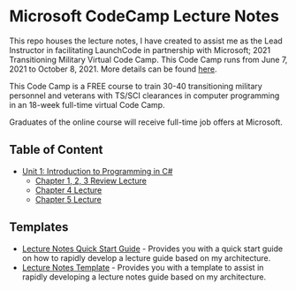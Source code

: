 # Microsoft CodeCamp Lecture Notes
This repo houses the lecture notes, I have created to assist me as the Lead Instructor in facilitating LaunchCode in partnership with Microsoft; 2021 Transitioning Military Virtual Code Camp. This Code Camp runs from June 7, 2021 to October 8, 2021. More details can be found [here](launchcode.org/training/microsoft-codecamp-2021).

This Code Camp is a FREE course to train 30-40 transitioning military personnel and veterans with TS/SCI clearances in computer programming in an 18-week full-time virtual Code Camp.

Graduates of the online course will receive full-time job offers at Microsoft.

## Table of Content
* [Unit 1: Introduction to Programming in C#](https://education.launchcode.org/intro-to-programming-csharp/index.html)
  * [Chapter 1, 2, 3 Review Lecture](./unit-1/chapter-1-2-3-review-lecture.md)
  * [Chapter 4 Lecture](./unit-1/chapter-4-lecture.md)
  * [Chapter 5 Lecture](./unit-1/chapter-5-lecture.md)


## Templates
* [Lecture Notes Quick Start Guide](./templates/lecture-quick-start.md) - Provides you with a quick start guide on how to rapidly develop a lecture guide based on my architecture.
* [Lecture Notes Template](./templates/lecture-template.md) - Provides you with a template to assist in rapidly developing a lecture notes guide based on my architecture.